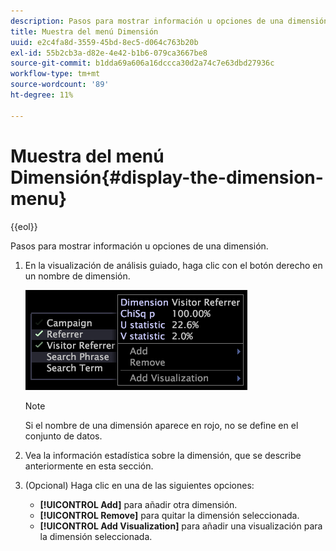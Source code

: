 ```yaml
---
description: Pasos para mostrar información u opciones de una dimensión.
title: Muestra del menú Dimensión
uuid: e2c4fa8d-3559-45bd-8ec5-d064c763b20b
exl-id: 55b2cb3a-d82e-4e42-b1b6-079ca3667be8
source-git-commit: b1dda69a606a16dccca30d2a74c7e63dbd27936c
workflow-type: tm+mt
source-wordcount: '89'
ht-degree: 11%

---
```


# Muestra del menú Dimensión{#display-the-dimension-menu}

{{eol}}

Pasos para mostrar información u opciones de una dimensión.

1. En la visualización de análisis guiado, haga clic con el botón derecho en un nombre de dimensión.

   ![Información sobre los pasos](assets/mnu_GuidedAnalysis.png)

   >[!NOTE]
   >
   >Si el nombre de una dimensión aparece en rojo, no se define en el conjunto de datos.

1. Vea la información estadística sobre la dimensión, que se describe anteriormente en esta sección.
1. (Opcional) Haga clic en una de las siguientes opciones:

   * **[!UICONTROL Add]** para añadir otra dimensión.
   * **[!UICONTROL Remove]** para quitar la dimensión seleccionada.
   * **[!UICONTROL Add Visualization]** para añadir una visualización para la dimensión seleccionada.
